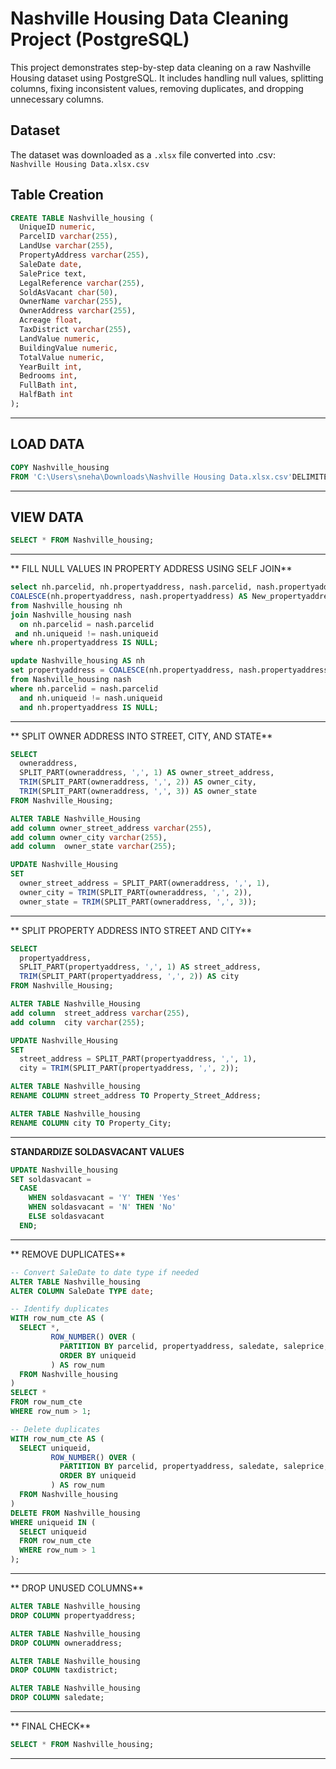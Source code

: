 #  Nashville Housing Data Cleaning Project (PostgreSQL)

This project demonstrates step-by-step data cleaning on a raw Nashville Housing dataset using PostgreSQL. It includes handling null values, splitting columns, fixing inconsistent values, removing duplicates, and dropping unnecessary columns.

##  Dataset
The dataset was downloaded as a `.xlsx` file converted into .csv:   
`Nashville Housing Data.xlsx.csv`

##  Table Creation

```sql
CREATE TABLE Nashville_housing (
  UniqueID numeric,
  ParcelID varchar(255),
  LandUse varchar(255),
  PropertyAddress varchar(255),
  SaleDate date,
  SalePrice text,
  LegalReference varchar(255),
  SoldAsVacant char(50),
  OwnerName varchar(255),
  OwnerAddress varchar(255),
  Acreage float,
  TaxDistrict varchar(255),
  LandValue numeric,
  BuildingValue numeric,
  TotalValue numeric,
  YearBuilt int,
  Bedrooms int,
  FullBath int,
  HalfBath int
);
```
--------------------------------------------------------------------------------------------------------------------------------
##  LOAD DATA

```sql
COPY Nashville_housing
FROM 'C:\Users\sneha\Downloads\Nashville Housing Data.xlsx.csv'DELIMITER ','CSV HEADER;
```
-----------------------------------------------------------------------------------------------------------------------------------

## VIEW DATA
```sql
SELECT * FROM Nashville_housing;
```
-------------------------------------------------------------------------------------------------------------------------------


** FILL NULL VALUES IN PROPERTY ADDRESS USING SELF JOIN**

```sql
select nh.parcelid, nh.propertyaddress, nash.parcelid, nash.propertyaddress,
COALESCE(nh.propertyaddress, nash.propertyaddress) AS New_propertyaddress
from Nashville_housing nh
join Nashville_housing nash
  on nh.parcelid = nash.parcelid
 and nh.uniqueid != nash.uniqueid
where nh.propertyaddress IS NULL;

update Nashville_housing AS nh
set propertyaddress = COALESCE(nh.propertyaddress, nash.propertyaddress)
from Nashville_housing nash
where nh.parcelid = nash.parcelid
  and nh.uniqueid != nash.uniqueid
  and nh.propertyaddress IS NULL;
```

---

** SPLIT OWNER ADDRESS INTO STREET, CITY, AND STATE**

```sql
SELECT 
  owneraddress,
  SPLIT_PART(owneraddress, ',', 1) AS owner_street_address,
  TRIM(SPLIT_PART(owneraddress, ',', 2)) AS owner_city,
  TRIM(SPLIT_PART(owneraddress, ',', 3)) AS owner_state
FROM Nashville_Housing;

ALTER TABLE Nashville_Housing 
add column owner_street_address varchar(255),
add column owner_city varchar(255),
add column  owner_state varchar(255);

UPDATE Nashville_Housing
SET
  owner_street_address = SPLIT_PART(owneraddress, ',', 1),
  owner_city = TRIM(SPLIT_PART(owneraddress, ',', 2)),
  owner_state = TRIM(SPLIT_PART(owneraddress, ',', 3));
```

---

** SPLIT PROPERTY ADDRESS INTO STREET AND CITY**

```sql
SELECT 
  propertyaddress,
  SPLIT_PART(propertyaddress, ',', 1) AS street_address,
  TRIM(SPLIT_PART(propertyaddress, ',', 2)) AS city
FROM Nashville_Housing;

ALTER TABLE Nashville_Housing 
add column  street_address varchar(255),
add column  city varchar(255);

UPDATE Nashville_Housing
SET
  street_address = SPLIT_PART(propertyaddress, ',', 1),
  city = TRIM(SPLIT_PART(propertyaddress, ',', 2));

ALTER TABLE Nashville_housing 
RENAME COLUMN street_address TO Property_Street_Address;

ALTER TABLE Nashville_housing 
RENAME COLUMN city TO Property_City;
```

---

**STANDARDIZE SOLDASVACANT VALUES**

```sql
UPDATE Nashville_housing
SET soldasvacant =
  CASE
    WHEN soldasvacant = 'Y' THEN 'Yes'
    WHEN soldasvacant = 'N' THEN 'No'
    ELSE soldasvacant
  END;
```

---

** REMOVE DUPLICATES**

```sql
-- Convert SaleDate to date type if needed
ALTER TABLE Nashville_housing 
ALTER COLUMN SaleDate TYPE date;

-- Identify duplicates
WITH row_num_cte AS (
  SELECT *,
         ROW_NUMBER() OVER (
           PARTITION BY parcelid, propertyaddress, saledate, saleprice, legalreference
           ORDER BY uniqueid
         ) AS row_num
  FROM Nashville_housing
)
SELECT *
FROM row_num_cte
WHERE row_num > 1;

-- Delete duplicates
WITH row_num_cte AS (
  SELECT uniqueid,
         ROW_NUMBER() OVER (
           PARTITION BY parcelid, propertyaddress, saledate, saleprice, legalreference
           ORDER BY uniqueid
         ) AS row_num
  FROM Nashville_housing
)
DELETE FROM Nashville_housing
WHERE uniqueid IN (
  SELECT uniqueid
  FROM row_num_cte
  WHERE row_num > 1
);
```

---

** DROP UNUSED COLUMNS**

```sql
ALTER TABLE Nashville_housing
DROP COLUMN propertyaddress;

ALTER TABLE Nashville_housing
DROP COLUMN owneraddress;

ALTER TABLE Nashville_housing
DROP COLUMN taxdistrict;

ALTER TABLE Nashville_housing
DROP COLUMN saledate;
```

---

** FINAL CHECK**

```sql
SELECT * FROM Nashville_housing;
```

---
